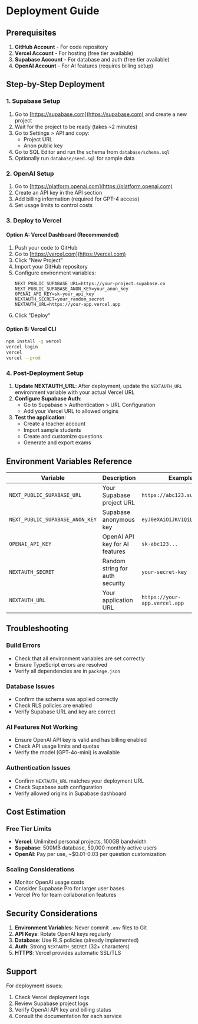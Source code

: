 # Deployment Guide

## Prerequisites

1. **GitHub Account** - For code repository
2. **Vercel Account** - For hosting (free tier available)
3. **Supabase Account** - For database and auth (free tier available)
4. **OpenAI Account** - For AI features (requires billing setup)

## Step-by-Step Deployment

### 1. Supabase Setup

1. Go to [https://supabase.com](https://supabase.com) and create a new project
2. Wait for the project to be ready (takes ~2 minutes)
3. Go to Settings > API and copy:
   - Project URL
   - Anon public key
4. Go to SQL Editor and run the schema from `database/schema.sql`
5. Optionally run `database/seed.sql` for sample data

### 2. OpenAI Setup

1. Go to [https://platform.openai.com](https://platform.openai.com)
2. Create an API key in the API section
3. Add billing information (required for GPT-4 access)
4. Set usage limits to control costs

### 3. Deploy to Vercel

#### Option A: Vercel Dashboard (Recommended)

1. Push your code to GitHub
2. Go to [https://vercel.com](https://vercel.com)
3. Click "New Project"
4. Import your GitHub repository
5. Configure environment variables:
   ```
   NEXT_PUBLIC_SUPABASE_URL=https://your-project.supabase.co
   NEXT_PUBLIC_SUPABASE_ANON_KEY=your_anon_key
   OPENAI_API_KEY=sk-your_api_key
   NEXTAUTH_SECRET=your_random_secret
   NEXTAUTH_URL=https://your-app.vercel.app
   ```
6. Click "Deploy"

#### Option B: Vercel CLI

```bash
npm install -g vercel
vercel login
vercel
vercel --prod
```

### 4. Post-Deployment Setup

1. **Update NEXTAUTH_URL**: After deployment, update the `NEXTAUTH_URL` environment variable with your actual Vercel URL
2. **Configure Supabase Auth**: 
   - Go to Supabase > Authentication > URL Configuration
   - Add your Vercel URL to allowed origins
3. **Test the application**: 
   - Create a teacher account
   - Import sample students
   - Create and customize questions
   - Generate and export exams

## Environment Variables Reference

| Variable | Description | Example |
|----------|-------------|---------|
| `NEXT_PUBLIC_SUPABASE_URL` | Your Supabase project URL | `https://abc123.supabase.co` |
| `NEXT_PUBLIC_SUPABASE_ANON_KEY` | Supabase anonymous key | `eyJ0eXAiOiJKV1QiLCJhbGc...` |
| `OPENAI_API_KEY` | OpenAI API key for AI features | `sk-abc123...` |
| `NEXTAUTH_SECRET` | Random string for auth security | `your-secret-key` |
| `NEXTAUTH_URL` | Your application URL | `https://your-app.vercel.app` |

## Troubleshooting

### Build Errors
- Check that all environment variables are set correctly
- Ensure TypeScript errors are resolved
- Verify all dependencies are in `package.json`

### Database Issues
- Confirm the schema was applied correctly
- Check RLS policies are enabled
- Verify Supabase URL and key are correct

### AI Features Not Working
- Ensure OpenAI API key is valid and has billing enabled
- Check API usage limits and quotas
- Verify the model (GPT-4o-mini) is available

### Authentication Issues
- Confirm `NEXTAUTH_URL` matches your deployment URL
- Check Supabase auth configuration
- Verify allowed origins in Supabase dashboard

## Cost Estimation

### Free Tier Limits
- **Vercel**: Unlimited personal projects, 100GB bandwidth
- **Supabase**: 500MB database, 50,000 monthly active users
- **OpenAI**: Pay per use, ~$0.01-0.03 per question customization

### Scaling Considerations
- Monitor OpenAI usage costs
- Consider Supabase Pro for larger user bases
- Vercel Pro for team collaboration features

## Security Considerations

1. **Environment Variables**: Never commit `.env` files to Git
2. **API Keys**: Rotate OpenAI keys regularly
3. **Database**: Use RLS policies (already implemented)
4. **Auth**: Strong `NEXTAUTH_SECRET` (32+ characters)
5. **HTTPS**: Vercel provides automatic SSL/TLS

## Support

For deployment issues:
1. Check Vercel deployment logs
2. Review Supabase project logs
3. Verify OpenAI API key and billing status
4. Consult the documentation for each service